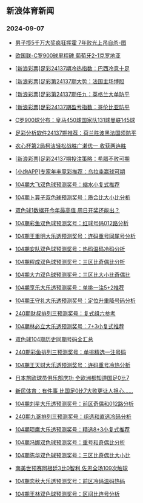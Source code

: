## 新浪体育新闻 
### 2024-09-07

+ [男子揽5千万大奖疯狂挥霍 7年败光上吊自杀-图](https://sports.sina.com.cn/l/2024-09-06/doc-incnemyu5074428.shtml)

+ [欧国联-C罗900球里程碑 葡萄牙2-1克罗地亚](https://sports.sina.com.cn/g/pl/2024-09-06/doc-incnemyu5078508.shtml)

+ [[新浪彩票]足彩24137期冷热指数：巴西冷意十足](https://sports.sina.com.cn/l/2024-09-06/doc-incnemyy1719617.shtml)

+ [[新浪彩票]足彩第24137期大势：法国主场博胆](https://sports.sina.com.cn/l/2024-09-06/doc-incnemyw4939249.shtml)

+ [[新浪彩票]足彩第24137期任九：英格兰大单防平](https://sports.sina.com.cn/l/2024-09-06/doc-incnemys8326408.shtml)

+ [[新浪彩票]足彩24137期盈亏指数：哥伦比亚防平](https://sports.sina.com.cn/l/2024-09-06/doc-incnemyy1718941.shtml)

+ [C罗900球分布：皇马450球国家队131球曼联145球](https://sports.sina.com.cn/g/pl/2024-09-06/doc-incnemyu5079449.shtml)

+ [足彩分析软件24137期推荐：荷兰胜波黑法国须防平](https://sports.sina.com.cn/l/2024-09-06/doc-incnemys8328214.shtml)

+ [农心杯第2局柯洁轻松战胜广濑优一 收获两连胜](https://sports.sina.com.cn/go/2024-09-06/doc-incnfawk8104679.shtml)

+ [[新浪彩票]足彩24137期投注策略：希腊不败可期](https://sports.sina.com.cn/l/2024-09-06/doc-incnemys8326680.shtml)

+ [[小炮APP]专家年丰竞彩推荐：乌拉圭赢球可期](https://sports.sina.com.cn/l/2024-09-06/doc-incnfieq1437670.shtml)

+ [104期大飞双色球预测奖号：缩水小复式推荐](https://sports.sina.com.cn/l/2024-09-06/doc-incnfaws1490629.shtml)

+ [104期卜算子双色球预测奖号：质合比大小比分析](https://sports.sina.com.cn/l/2024-09-06/doc-incnfaws1489357.shtml)

+ [双色球1数据开今年最高值 周日开奖还能出？](https://sports.sina.com.cn/l/2024-09-06/doc-incneshs5033130.shtml)

+ [104期彩鱼双色球预测奖号：红球号码012路分析](https://sports.sina.com.cn/l/2024-09-06/doc-incnfawq4712461.shtml)

+ [104期王重明大乐透预测奖号：连码重号同尾号分析](https://sports.sina.com.cn/l/2024-09-06/doc-incnewqs4835253.shtml)

+ [104期安队双色球预测奖号：热码温码冷码分析](https://sports.sina.com.cn/l/2024-09-06/doc-incnewqs4842760.shtml)

+ [104期程成双色球预测奖号：三区比奇偶比分析](https://sports.sina.com.cn/l/2024-09-06/doc-incnfawk8058904.shtml)

+ [104期大力双色球预测奖号：三区比大小比奇偶比](https://sports.sina.com.cn/l/2024-09-06/doc-incnfawk8059431.shtml)

+ [104期享乐大乐透预测奖号：单挑一注5+2推荐](https://sports.sina.com.cn/l/2024-09-06/doc-incnewqn8182891.shtml)

+ [104期王守礼大乐透预测奖号：定位升重降号码分析](https://sports.sina.com.cn/l/2024-09-06/doc-incnewqn8181682.shtml)

+ [240期财叔排列三预测奖号：复式组六参考](https://sports.sina.com.cn/l/2024-09-06/doc-incnfawk8103416.shtml)

+ [104期林必立大乐透预测奖号：7+3小复式推荐](https://sports.sina.com.cn/l/2024-09-06/doc-incneshs5032865.shtml)

+ [双色球104期历史同期号码全汇总](https://sports.sina.com.cn/l/2024-09-06/doc-incnfaws1491580.shtml)

+ [240期彩鱼排列三预测奖号：单挑精选一注号码](https://sports.sina.com.cn/l/2024-09-06/doc-incnfawn4860983.shtml)

+ [104期王天财大乐透预测奖号：连码重号冷热分析](https://sports.sina.com.cn/l/2024-09-06/doc-incnewqn8181938.shtml)

+ [日本旅欧球员俱乐部庆功 全欧洲都知道国足0比7](https://sports.sina.com.cn/global/others/2024-09-06/doc-incnfawq4751115.shtml)

+ [新民体育：有件事 比国足0比7大败更让人担心……](https://sports.sina.com.cn/china/2024-09-06/doc-incnfawn4855181.shtml)

+ [104期刘星大乐透预测奖号：前区奇偶和012路分析](https://sports.sina.com.cn/l/2024-09-06/doc-incneshw1700661.shtml)

+ [240期九哥排列三预测奖号：组选和直选冷码分析](https://sports.sina.com.cn/l/2024-09-06/doc-incnfawn4863348.shtml)

+ [104期项鹰大乐透预测奖号：精选8+3小复式推荐](https://sports.sina.com.cn/l/2024-09-06/doc-incnewqu1613658.shtml)

+ [104期冯娜双色球预测奖号：重号和奇偶比分析](https://sports.sina.com.cn/l/2024-09-06/doc-incnewqq4943135.shtml)

+ [104期陈华双色球预测奖号：三区比奇偶比大小比](https://sports.sina.com.cn/l/2024-09-06/doc-incnfaws1489867.shtml)

+ [南美世预赛阿根廷3比0智利 佐恩全场109次触球](https://sports.sina.com.cn/global/others/2024-09-06/doc-incnfawk8086614.shtml)

+ [104期恋秋大乐透预测奖号：前区冷码温码热码](https://sports.sina.com.cn/l/2024-09-06/doc-incneshu4920729.shtml)

+ [104期王林双色球预测奖号：区间比连号分析](https://sports.sina.com.cn/l/2024-09-06/doc-incnewqu1617824.shtml)

